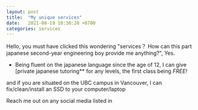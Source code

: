 ```yaml
---
layout: post
title:  "My unique services"
date:   2021-08-19 10:30:20 +0700
categories: services
---
```

Hello, you must have clicked this wondering "services？ How can this part japanese second-year engineering boy provide me anything?", Yes.

- Being fluent on the japanese language since the age of 12, I can give [private japanese tutoring** for any levels, the first class being *FREE!*

and if you are situated on the UBC campus in Vancouver, I can fix/clean/install an SSD to your computer/laptop

Reach me out on any social media listed in 